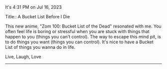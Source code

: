 It's 4:31 PM on Jul 16, 2023

Title:: A Bucket List Before I Die

This new anime, "Zom 100: Bucket List of the Dead" resonated with me. You often feel life is boring or stressful when you are stuck with things that happen to you (things you can't control). 
The way to escape this mind pit, is to do things you want (things you can control). It's nice to have a Bucket List of things you wanna do in life.

Live, Laugh, Love

---
